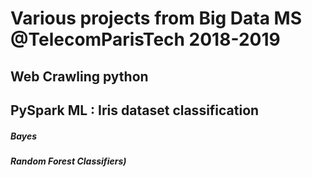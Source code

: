 # Various projects from Big Data MS @TelecomParisTech 2018-2019

## Web Crawling python

## PySpark ML : Iris dataset classification 
##### Bayes 
##### Random Forest Classifiers)
